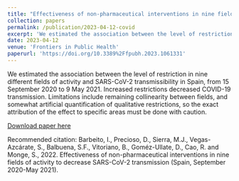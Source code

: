 ```yaml
---
title: "Effectiveness of non-pharmaceutical interventions in nine fields of activity to decrease SARS-CoV-2 transmission (Spain, September 2020-May 2021)"
collection: papers
permalink: /publication/2023-04-12-covid
excerpt: 'We estimated the association between the level of restriction in nine different elds of activity and SARS-CoV-2 transmissibility in Spain, from 15 September 2020 to 9 May 2021.'
date: 2023-04-12
venue: 'Frontiers in Public Health'
paperurl: 'https://doi.org/10.3389%2Ffpubh.2023.1061331'
---
```

We estimated the association between the level of restriction in nine different fields of activity and SARS-CoV-2 transmissibility in Spain, from 15 September 2020 to 9 May 2021. Increased restrictions decreased COVID-19 transmission. Limitations include remaining collinearity between fields, and somewhat artificial quantification of qualitative restrictions, so the exact attribution of the effect to specific areas must be done with caution.

[Download paper here](https://doi.org/10.3389%2Ffpubh.2023.1061331)

Recommended citation: Barbeito, I., Precioso, D., Sierra, M.J., Vegas-Azcárate, S., Balbuena, S.F., Vitoriano, B., Goméz-Ullate, D., Cao, R. and Monge, S., 2022. Effectiveness of non-pharmaceutical interventions in nine fields of activity to decrease SARS-CoV-2 transmission (Spain, September 2020-May 2021).
